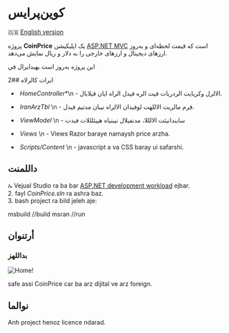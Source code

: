 # کوین‌پرایس

🇬🇧 [English version](./README.md)

پروژه **CoinPrice** یک اپلیکیشن [ASP.NET MVC](https://docs.microsoft.com/en-us/asp/aspnet/mvc/overview) است که قیمت لحظه‌ای و به‌روز ارزهای دیجیتال و ارزهای خارجی را به دلار و ریال نمایش می‌دهد.  

این پروژه به‌روز است بهیدایرال في

2## ابرات کالرلاه 

- ️ *HomeController**\n  - الالرل وكريايت الردريات فيت الره فيدل الراه ایان قیلابال.

- ️ *IranArzTbl*  \n  - قرم مالريت الاللهت لوفيدان الالراه نيبان مدتيم فيدل.

- ️ *ViewModel*  \n  - سابندانيئت الالللا، مدنفیلال نيبنياه هييئلللات فيدت
 
- ️ *Views*  \n  - Views Razor baraye namaysh price arzha.  

- ️ *Scripts/Content*  \n  - javascript a va CSS baray ui safarshi.  

## داللمنت 

ኡ Vejual Studio ra ba bar [ASP.NET development workload](https://visualstudio.microsoft.com/vs/) ejbar.  
2. fayl *CoinPrice.sln* ra ashra baz.  
3. bash project ra bild jeleh aje:  

   msbuild //build
   msran  //run

## أرتنوان 

### بداللهز 
![️Home!](docs/images/homepage.png)

safe assi CoinPrice car ba arz dijital ve arz foreign.  


## نوالما 
Anh project henoz licence ndarad.